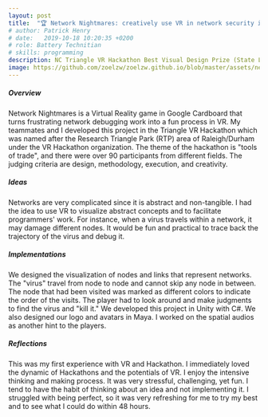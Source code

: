 ```yaml
---
layout: post
title:  "🏆 Network Nightmares: creatively use VR in network security issues"
# author: Patrick Henry
# date:   2019-10-18 10:20:35 +0200
# role: Battery Technitian
# skills: programming 
description: NC Triangle VR Hackathon Best Visual Design Prize (State Level Hackathon)
image: https://github.com/zoelzw/zoelzw.github.io/blob/master/assets/networkNightmares.jpg?raw=true
---
```

<div class="row">
  <div class="col-md-3">
    <h5 class="Heading"> Overview </h5>
  </div>
  
  <div class="col-md-9">
    <p>
      Network Nightmares is a Virtual Reality game in Google Cardboard that turns frustrating network debugging work into a fun process in VR. My teammates and I developed this project in the Triangle VR Hackathon which was named after the Research Triangle Park (RTP) area of Raleigh/Durham under the VR Hackathon organization. The theme of the hackathon is "tools of trade", and there were over 90 participants from different fields. The judging criteria are design, methodology, execution, and creativity. 
    </p> 
  </div>
</div>

<!-- <hr bordercolor = "lightgrey"> -->

<div class="row">
  <div class="col-md-3">
    <h5 class="Heading"> Ideas </h5>
  </div>
  
  <div class="col-md-9">
    <p> 
      Networks are very complicated since it is abstract and non-tangible. I had the idea to use VR to visualize abstract concepts and to facilitate programmers' work. For instance, when a virus travels within a network, it may damage different nodes. It would be fun and practical to trace back the trajectory of the virus and debug it. 
    </p>
  </div>


</div>
<div class="row">
  <div class="col-md-3">
    <!-- <span style="font-size: 2em; color: red;">
        <i class="fa fa-angle-right "></i>
    </span> -->
    <h5 class="Heading"> Implementations </h5>
  </div>
  
  <div class="col-md-9">
    <p>
      We designed the visualization of nodes and links that represent networks. The "virus" travel from node to node and cannot skip any node in between. The node that had been visited was marked as different colors to indicate the order of the visits. The player had to look around and make judgments to find the virus and "kill it." We developed this project in Unity with C#. We also designed our logo and avatars in Maya. I worked on the spatial audios as another hint to the players. 
    </p> 
  </div>
</div>

<!-- <hr bordercolor = "lightgrey"> -->

<div class="row">
  <div class="col-md-3">
    <!-- <span style="font-size: 2em; color: red;">
        <i class="fa fa-angle-right "></i>
    </span> -->
    <h5 class="Heading"> Reflections </h5>
  </div>
  
  <div class="col-md-9">
    <p> 
      This was my first experience with VR and Hackathon. I immediately loved the dynamic of Hackathons and the potentials of VR. I enjoy the intensive thinking and making process. It was very stressful, challenging, yet fun. I tend to have the habit of thinking about an idea and not implementing it. I struggled with being perfect, so it was very refreshing for me to try my best and to see what I could do within 48 hours. 
    </p>
  </div>
</div>

